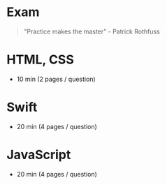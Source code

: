 # Exam
> "Practice makes the master" - Patrick Rothfuss

# HTML, CSS
* 10 min (2 pages / question)

# Swift
* 20 min (4 pages / question)

# JavaScript
* 20 min (4 pages / question)
